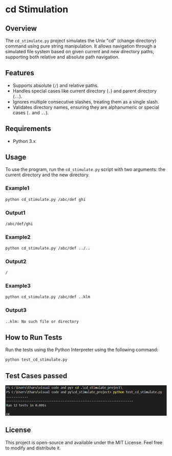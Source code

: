 # cd Stimulation

## Overview

The `cd_stimulate.py` project simulates the Unix "cd" (change directory) command using pure string manipulation. It allows navigation through a simulated file system based on given current and new directory paths, supporting both relative and absolute path navigation.

## Features

- Supports absolute (`/`) and relative paths.
- Handles special cases like current directory (`.`) and parent directory (`..`).
- Ignores multiple consecutive slashes, treating them as a single slash.
- Validates directory names, ensuring they are alphanumeric or special cases (`.` and `..`).

## Requirements

- Python 3.x

## Usage

To use the program, run the `cd_stimulate.py` script with two arguments: the current directory and the new directory.

### Example1

```sh
python cd_stimulate.py /abc/def ghi
```

### Output1

```sh
/abc/def/ghi
```

### Example2

```sh
python cd_stimulate.py /abc/def ../..
```

### Output2

```sh
/
```

### Example3

```sh
python cd_stimulate.py /abc/def ..klm
```

### Output3

```sh
..klm: No such file or directory
```

## How to Run Tests

Run the tests using the Python Interpreter using the following command:

```sh
python test_cd_stimulate.py
```

## Test Cases passed

![Project Logo](image/passpic.png)


## License
This project is open-source and available under the MIT License. Feel free to modify and distribute it.
